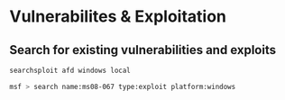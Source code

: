 # Vulnerabilites & Exploitation

## Search for existing vulnerabilities and exploits

```bash
searchsploit afd windows local
```

```bash
msf > search name:ms08-067 type:exploit platform:windows
```

